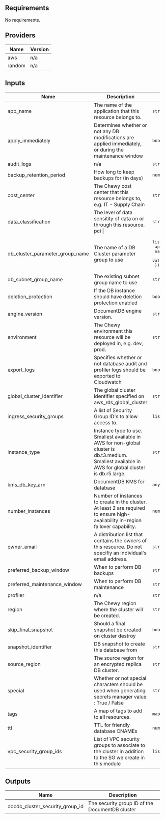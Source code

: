 <!-- BEGINNING OF PRE-COMMIT-TERRAFORM DOCS HOOK -->
## Requirements

No requirements.

## Providers

| Name | Version |
|------|---------|
| aws | n/a |
| random | n/a |

## Inputs

| Name | Description | Type | Default | Required |
|------|-------------|------|---------|:--------:|
| app\_name | The name of the application that this resource belongs to. | `string` | n/a | yes |
| apply\_immediately | Determines whether or not any DB modifications are applied immediately, or during the maintenance window | `bool` | `false` | no |
| audit\_logs | n/a | `string` | `"enabled"` | no |
| backup\_retention\_period | How long to keep backups for (in days) | `number` | `7` | no |
| cost\_center | The Chewy cost center that this resource belongs to, e.g. IT - Supply Chain | `string` | n/a | yes |
| data\_classification | The level of data sensitity of data on or through this resource. pci \| <empty> | `string` | n/a | yes |
| db\_cluster\_parameter\_group\_name | The name of a DB Cluster parameter group to use | <pre>list(object({<br>    apply_method = string<br>    name         = string<br>    value        = string<br>  }))</pre> | `[]` | no |
| db\_subnet\_group\_name | The existing subnet group name to use | `string` | `""` | no |
| deletion\_protection | If the DB instance should have deletion protection enabled | `bool` | `false` | no |
| engine\_version | DocumentDB engine version. | `string` | `"4.0.0"` | no |
| environment | The Chewy environment this resource will be deployed in, e.g. dev, prod. | `string` | n/a | yes |
| export\_logs | Specifies whether or not database audit and profiler logs should be exported to Cloudwatch | `bool` | `true` | no |
| global\_cluster\_identifier | The global cluster identifier specified on aws\_rds\_global\_cluster | `string` | `""` | no |
| ingress\_security\_groups | A list of Security Group ID's to allow access to. | `list(string)` | `[]` | no |
| instance\_type | Instance type to use.  Smallest available in AWS for non-global cluster is db.t3.medium.  Smallest available in AWS for global cluster is db.r5.large. | `string` | `"db.r5.large"` | no |
| kms\_db\_key\_arn | DocumentDB KMS for database | `any` | n/a | yes |
| number\_instances | Number of instances to create in the cluster.  At least 2 are required to ensure high-availability in-region failover capability. | `number` | `1` | no |
| owner\_email | A distribution list that contains the owners of this resource. Do not specifiy an individual's email address. | `string` | n/a | yes |
| preferred\_backup\_window | When to perform DB backups | `string` | `"02:00-03:00"` | no |
| preferred\_maintenance\_window | When to perform DB maintenance | `string` | `"sun:05:00-sun:06:00"` | no |
| profiler | n/a | `string` | `"disabled"` | no |
| region | The Chewy region where the cluster will be created. | `string` | n/a | yes |
| skip\_final\_snapshot | Should a final snapshot be created on cluster destroy | `bool` | `false` | no |
| snapshot\_identifier | DB snapshot to create this database from | `string` | `""` | no |
| source\_region | The source region for an encrypted replica DB cluster. | `string` | `""` | no |
| special | Whether or not special characters should be used when generating secrets manager value : True / False | `string` | `"false"` | no |
| tags | A map of tags to add to all resources. | `map(string)` | `{}` | no |
| ttl | TTL for friendly database CNAMEs | `number` | `300` | no |
| vpc\_security\_group\_ids | List of VPC security groups to associate to the cluster in addition to the SG we create in this module | `list(string)` | `[]` | no |

## Outputs

| Name | Description |
|------|-------------|
| docdb\_cluster\_security\_group\_id | The security group ID of the DocumentDB cluster |

<!-- END OF PRE-COMMIT-TERRAFORM DOCS HOOK -->